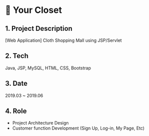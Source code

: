 # 👗 Your Closet
## 1. Project Description 
[Web Application] Cloth Shopping Mall using JSP/Servlet<br>

## 2. Tech
Java, JSP, MySQL, HTML, CSS, Bootstrap

## 3. Date
2019.03 ~ 2019.06

## 4. Role
<ul>
<li>Project Architecture Design</li>
<li>Customer function Development (Sign Up, Log-in, My Page, Etc)</li>
</ul>

